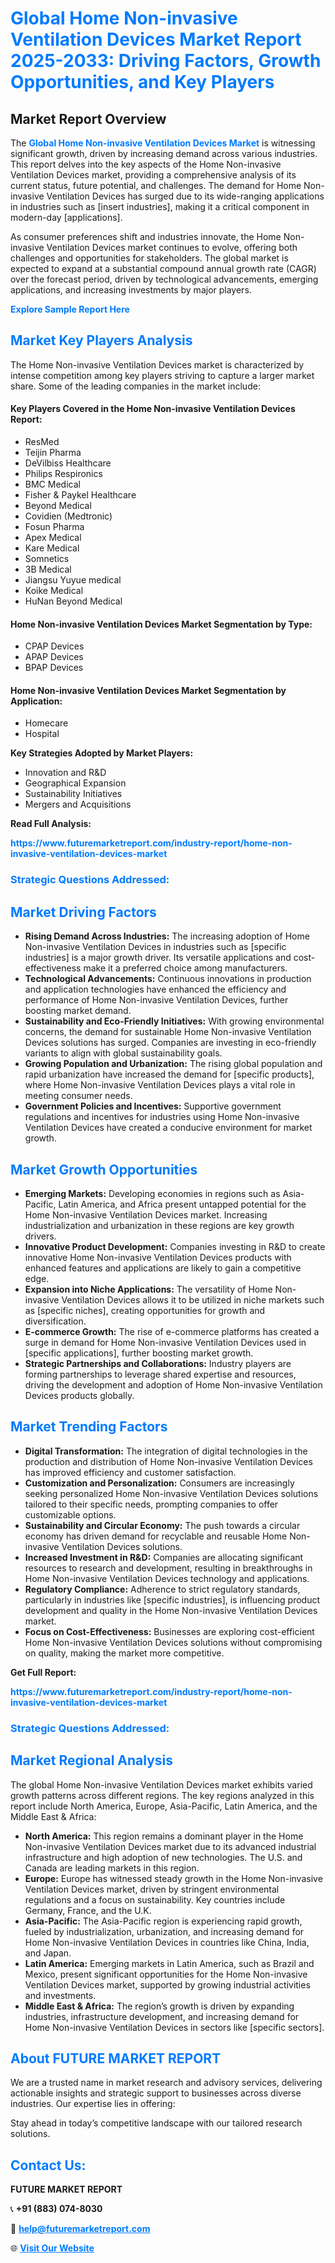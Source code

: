 <h1 style="color: #007BFF;">Global Home Non-invasive Ventilation Devices Market Report 2025-2033: Driving Factors, Growth Opportunities, and Key Players</h1>

<section id="overview">
<h2>Market Report Overview</h2>
<p>The <a href="https://www.futuremarketreport.com/industry-report/home-non-invasive-ventilation-devices-market" style="color: #007BFF; text-decoration: none;"><strong>Global Home Non-invasive Ventilation Devices Market</strong></a> is witnessing significant growth, driven by increasing demand across various industries. This report delves into the key aspects of the Home Non-invasive Ventilation Devices market, providing a comprehensive analysis of its current status, future potential, and challenges. The demand for Home Non-invasive Ventilation Devices has surged due to its wide-ranging applications in industries such as [insert industries], making it a critical component in modern-day [applications].</p>
<p>As consumer preferences shift and industries innovate, the Home Non-invasive Ventilation Devices market continues to evolve, offering both challenges and opportunities for stakeholders. The global market is expected to expand at a substantial compound annual growth rate (CAGR) over the forecast period, driven by technological advancements, emerging applications, and increasing investments by major players.</p>
</section>

<section id="overview">
<p><a href="https://www.futuremarketreport.com/request-sample/reportId=78602" style="color: #007BFF; text-decoration: none;"><strong>Explore Sample Report Here</strong></a></p>
</section>

<section id="key-players">
<h2 style="color: #007BFF;">Market Key Players Analysis</h2>
<p>The Home Non-invasive Ventilation Devices market is characterized by intense competition among key players striving to capture a larger market share. Some of the leading companies in the market include:</p>
<h4>Key Players Covered in the Home Non-invasive Ventilation Devices Report:</h4>
<ul><li>ResMed</li><li>Teijin Pharma</li><li>DeVilbiss Healthcare</li><li>Philips Respironics</li><li>BMC Medical</li><li>Fisher &amp; Paykel Healthcare</li><li>Beyond Medical</li><li>Covidien (Medtronic)</li><li>Fosun Pharma</li><li>Apex Medical</li><li>Kare Medical</li><li>Somnetics</li><li>3B Medical</li><li>Jiangsu Yuyue medical</li><li>Koike Medical</li><li>HuNan Beyond Medical</li></ul>
<h4>Home Non-invasive Ventilation Devices Market Segmentation by Type:</h4>
<ul><li>CPAP Devices</li><li>APAP Devices</li><li>BPAP Devices</li></ul>

<h4>Home Non-invasive Ventilation Devices Market Segmentation by Application:</h4>
<ul><li>Homecare</li><li>Hospital</li></ul>
<p><strong>Key Strategies Adopted by Market Players:</strong></p>
<ul>
<li>Innovation and R&D</li>
<li>Geographical Expansion</li>
<li>Sustainability Initiatives</li>
<li>Mergers and Acquisitions</li>
</ul>
</section>

<section>
<p><strong>Read Full Analysis: </strong></p><a href="https://www.futuremarketreport.com/industry-report/home-non-invasive-ventilation-devices-market" style="color: #007BFF; text-decoration: none;"><strong>https://www.futuremarketreport.com/industry-report/home-non-invasive-ventilation-devices-market</strong></a>
<h3 style="color: #007BFF;">Strategic Questions Addressed:</h3>
</section>

<section id="driving-factors">
<h2 style="color: #007BFF;">Market Driving Factors</h2>
<ul>
<li><strong>Rising Demand Across Industries:</strong> The increasing adoption of Home Non-invasive Ventilation Devices in industries such as [specific industries] is a major growth driver. Its versatile applications and cost-effectiveness make it a preferred choice among manufacturers.</li>
<li><strong>Technological Advancements:</strong> Continuous innovations in production and application technologies have enhanced the efficiency and performance of Home Non-invasive Ventilation Devices, further boosting market demand.</li>
<li><strong>Sustainability and Eco-Friendly Initiatives:</strong> With growing environmental concerns, the demand for sustainable Home Non-invasive Ventilation Devices solutions has surged. Companies are investing in eco-friendly variants to align with global sustainability goals.</li>
<li><strong>Growing Population and Urbanization:</strong> The rising global population and rapid urbanization have increased the demand for [specific products], where Home Non-invasive Ventilation Devices plays a vital role in meeting consumer needs.</li>
<li><strong>Government Policies and Incentives:</strong> Supportive government regulations and incentives for industries using Home Non-invasive Ventilation Devices have created a conducive environment for market growth.</li>
</ul>
</section>

<section id="growth-opportunities">
<h2 style="color: #007BFF;">Market Growth Opportunities</h2>
<ul>
<li><strong>Emerging Markets:</strong> Developing economies in regions such as Asia-Pacific, Latin America, and Africa present untapped potential for the Home Non-invasive Ventilation Devices market. Increasing industrialization and urbanization in these regions are key growth drivers.</li>
<li><strong>Innovative Product Development:</strong> Companies investing in R&D to create innovative Home Non-invasive Ventilation Devices products with enhanced features and applications are likely to gain a competitive edge.</li>
<li><strong>Expansion into Niche Applications:</strong> The versatility of Home Non-invasive Ventilation Devices allows it to be utilized in niche markets such as [specific niches], creating opportunities for growth and diversification.</li>
<li><strong>E-commerce Growth:</strong> The rise of e-commerce platforms has created a surge in demand for Home Non-invasive Ventilation Devices used in [specific applications], further boosting market growth.</li>
<li><strong>Strategic Partnerships and Collaborations:</strong> Industry players are forming partnerships to leverage shared expertise and resources, driving the development and adoption of Home Non-invasive Ventilation Devices products globally.</li>
</ul>
</section>

<section id="trending-factors">
<h2 style="color: #007BFF;">Market Trending Factors</h2>
<ul>
<li><strong>Digital Transformation:</strong> The integration of digital technologies in the production and distribution of Home Non-invasive Ventilation Devices has improved efficiency and customer satisfaction.</li>
<li><strong>Customization and Personalization:</strong> Consumers are increasingly seeking personalized Home Non-invasive Ventilation Devices solutions tailored to their specific needs, prompting companies to offer customizable options.</li>
<li><strong>Sustainability and Circular Economy:</strong> The push towards a circular economy has driven demand for recyclable and reusable Home Non-invasive Ventilation Devices solutions.</li>
<li><strong>Increased Investment in R&D:</strong> Companies are allocating significant resources to research and development, resulting in breakthroughs in Home Non-invasive Ventilation Devices technology and applications.</li>
<li><strong>Regulatory Compliance:</strong> Adherence to strict regulatory standards, particularly in industries like [specific industries], is influencing product development and quality in the Home Non-invasive Ventilation Devices market.</li>
<li><strong>Focus on Cost-Effectiveness:</strong> Businesses are exploring cost-efficient Home Non-invasive Ventilation Devices solutions without compromising on quality, making the market more competitive.</li>
</ul>
</section>

<section>
<p><strong>Get Full Report: </strong></p><a href="https://www.futuremarketreport.com/industry-report/home-non-invasive-ventilation-devices-market" style="color: #007BFF; text-decoration: none;"><strong>https://www.futuremarketreport.com/industry-report/home-non-invasive-ventilation-devices-market</strong></a>
<h3 style="color: #007BFF;">Strategic Questions Addressed:</h3>
</section>


<section id="regional-analysis">
<h2 style="color: #007BFF;">Market Regional Analysis</h2>
<p>The global Home Non-invasive Ventilation Devices market exhibits varied growth patterns across different regions. The key regions analyzed in this report include North America, Europe, Asia-Pacific, Latin America, and the Middle East & Africa:</p>
<ul>
<li><strong>North America:</strong> This region remains a dominant player in the Home Non-invasive Ventilation Devices market due to its advanced industrial infrastructure and high adoption of new technologies. The U.S. and Canada are leading markets in this region.</li>
<li><strong>Europe:</strong> Europe has witnessed steady growth in the Home Non-invasive Ventilation Devices market, driven by stringent environmental regulations and a focus on sustainability. Key countries include Germany, France, and the U.K.</li>
<li><strong>Asia-Pacific:</strong> The Asia-Pacific region is experiencing rapid growth, fueled by industrialization, urbanization, and increasing demand for Home Non-invasive Ventilation Devices in countries like China, India, and Japan.</li>
<li><strong>Latin America:</strong> Emerging markets in Latin America, such as Brazil and Mexico, present significant opportunities for the Home Non-invasive Ventilation Devices market, supported by growing industrial activities and investments.</li>
<li><strong>Middle East & Africa:</strong> The region’s growth is driven by expanding industries, infrastructure development, and increasing demand for Home Non-invasive Ventilation Devices in sectors like [specific sectors].</li>
</ul>
</section>

<footer>
<h2 style="color: #007BFF;">About FUTURE MARKET REPORT</h2>
<p>We are a trusted name in market research and advisory services, delivering actionable insights and strategic support to businesses across diverse industries. Our expertise lies in offering:</p>

<p>Stay ahead in today’s competitive landscape with our tailored research solutions.</p>

<h2 style="color: #007BFF;">Contact Us:</h2>
<p><strong>FUTURE MARKET REPORT</strong></p>
<p>📞 <strong>+91 (883) 074-8030</strong></p>
<p>📧 <strong><a href="mailto:help@futuremarketreport.com" style="color: #007BFF;">help@futuremarketreport.com</a></strong></p>
<p>🌐 <strong><a href="https://www.futuremarketreport.com/" style="color: #007BFF;">Visit Our Website</a></strong></p>
</footer>